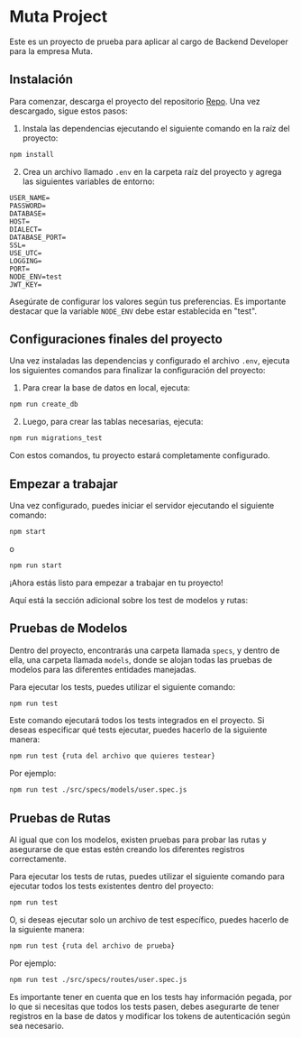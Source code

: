 # Muta Project

Este es un proyecto de prueba para aplicar al cargo de Backend Developer para la empresa Muta.

## Instalación

Para comenzar, descarga el proyecto del repositorio [Repo](https://github.com/Rubncal04/muta-project). Una vez descargado, sigue estos pasos:

1. Instala las dependencias ejecutando el siguiente comando en la raíz del proyecto:

```bash
npm install
```

2. Crea un archivo llamado `.env` en la carpeta raíz del proyecto y agrega las siguientes variables de entorno:

```
USER_NAME=
PASSWORD=
DATABASE=
HOST=
DIALECT=
DATABASE_PORT=
SSL=
USE_UTC=
LOGGING=
PORT=
NODE_ENV=test
JWT_KEY=
```

Asegúrate de configurar los valores según tus preferencias. Es importante destacar que la variable `NODE_ENV` debe estar establecida en "test".

## Configuraciones finales del proyecto

Una vez instaladas las dependencias y configurado el archivo `.env`, ejecuta los siguientes comandos para finalizar la configuración del proyecto:

1. Para crear la base de datos en local, ejecuta:

```bash
npm run create_db
```

2. Luego, para crear las tablas necesarias, ejecuta:

```bash
npm run migrations_test
```

Con estos comandos, tu proyecto estará completamente configurado.

## Empezar a trabajar

Una vez configurado, puedes iniciar el servidor ejecutando el siguiente comando:

```bash
npm start
```

o

```bash
npm run start
```

¡Ahora estás listo para empezar a trabajar en tu proyecto!

Aquí está la sección adicional sobre los test de modelos y rutas:


## Pruebas de Modelos

Dentro del proyecto, encontrarás una carpeta llamada `specs`, y dentro de ella, una carpeta llamada `models`, donde se alojan todas las pruebas de modelos para las diferentes entidades manejadas.

Para ejecutar los tests, puedes utilizar el siguiente comando:

```bash
npm run test
```

Este comando ejecutará todos los tests integrados en el proyecto. Si deseas especificar qué tests ejecutar, puedes hacerlo de la siguiente manera:

```bash
npm run test {ruta del archivo que quieres testear}
```

Por ejemplo:

```bash
npm run test ./src/specs/models/user.spec.js
```

## Pruebas de Rutas

Al igual que con los modelos, existen pruebas para probar las rutas y asegurarse de que estas estén creando los diferentes registros correctamente.

Para ejecutar los tests de rutas, puedes utilizar el siguiente comando para ejecutar todos los tests existentes dentro del proyecto:

```bash
npm run test
```

O, si deseas ejecutar solo un archivo de test específico, puedes hacerlo de la siguiente manera:

```bash
npm run test {ruta del archivo de prueba}
```

Por ejemplo:

```bash
npm run test ./src/specs/routes/user.spec.js
```

Es importante tener en cuenta que en los tests hay información pegada, por lo que si necesitas que todos los tests pasen, debes asegurarte de tener registros en la base de datos y modificar los tokens de autenticación según sea necesario.
